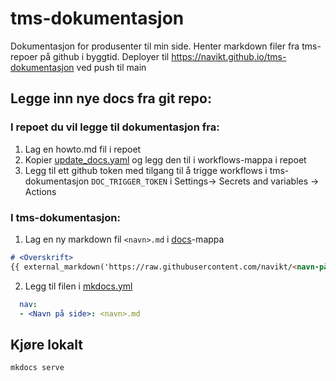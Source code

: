 # tms-dokumentasjon

Dokumentasjon for produsenter til min side. Henter markdown filer fra tms-repoer på github i byggtid.
Deployer til https://navikt.github.io/tms-dokumentasjon ved push til main
## Legge inn nye docs fra git repo:

### I repoet du vil legge til dokumentasjon fra:
1. Lag en howto.md fil i repoet
2. Kopier [update_docs.yaml](.github/workflows/trigger/update_docs.yaml) og legg den til i workflows-mappa i repoet
3. Legg til ett github token med tilgang til å trigge workflows i tms-dokumentasjon  `DOC_TRIGGER_TOKEN` i Settings-> Secrets and variables -> Actions

### I tms-dokumentasjon:
1. Lag en ny markdown fil `<navn>.md` i [docs](/docs)-mappa
```markdown
# <Overskrift>
{{ external_markdown('https://raw.githubusercontent.com/navikt/<navn-på-repo>/main/howto.md', '') }}
```
2. Legg til filen i [mkdocs.yml](mkdocs.yml)
 ```yaml
   nav:
   - <Navn på side>: <navn>.md
```

## Kjøre lokalt
`mkdocs serve`


